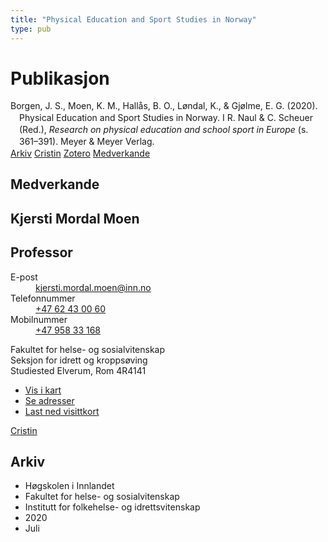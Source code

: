 ```yaml
---
title: "Physical Education and Sport Studies in Norway"
type: pub
---
```

<h1>Publikasjon</h1>
<article id="csl-bib-container-DRXMKKMD" class="csl-bib-container">
  <div class="csl-bib-body" style="line-height: 1.35; padding-left: 1em; text-indent:-1em;">
  <div class="csl-entry">Borgen, J. S., Moen, K. M., Hall&#xE5;s, B. O., L&#xF8;ndal, K., &amp; Gj&#xF8;lme, E. G. (2020). Physical Education and Sport Studies in Norway. I R. Naul &amp; C. Scheuer (Red.), <i>Research on physical education and school sport in Europe</i> (s. 361&#x2013;391). Meyer &amp; Meyer Verlag.</div>
</div>
  <div class="csl-bib-buttons">
    <a href="#taxonomy-article-DRXMKKMD" class="csl-bib-button">Arkiv</a>
    <a href="https://app.cristin.no/results/show.jsf?id=1820146" alt="Cristin URL" class="csl-bib-button">Cristin</a>
    <a href="http://zotero.org/groups/5022929/items/DRXMKKMD" alt="Zotero URL" class="csl-bib-button">Zotero</a>
    <a href="#contributors-article-DRXMKKMD" class="csl-bib-button">Medverkande</a>
  </div>
  <div id="csl-bib-meta-container-DRXMKKMD"></div>
</article>
<div id="csl-bib-meta-DRXMKKMD" class="csl-bib-meta">
  <article id="contributors-article-DRXMKKMD" class="contributors-article">
    <h1>Medverkande</h1>
    <div class="personas">
<div class="vrtx-hinn-person-card">
<div class="photo">
<i class="lar la-user-circle missing-person"></i>
</div>
<div class="info">
<hgroup><h1>Kjersti Mordal Moen</h1>
<h2>Professor</h2>
</hgroup><dl>
<dt>E-post</dt>
<dd>
<a href="mailto:kjersti.mordal.moen@inn.no">kjersti.mordal.moen@inn.no</a>
</dd>
<dt>Telefonnummer</dt>
<dd><a href="tel:+4762430060">
+47 62 43 00 60
</a></dd>
<dt>Mobilnummer</dt>
<dd><a href="tel:+4795833168">
+47 958 33 168
</a></dd>
</dl>
<p>
Fakultet for helse- og sosialvitenskap<br>
Seksjon for idrett og kroppsøving<br>
Studiested Elverum,
Rom 4R4141
</p>
<ul class="vrtx-hinn-links">
<li><a href="https://www.google.com/maps?q=60.88156,11.53723">Vis i kart</a></li>
<li><a href="https://www.inn.no/finn-en-ansatt/kjersti-mordal-moen.html#vrtx-hinn-addresses">Se adresser</a></li>
<li><a href="https://www.inn.no/finn-en-ansatt/kjersti-mordal-moen.html?vrtx=vcf">Last ned visittkort</a></li>
</ul>
</div>
</div>
<a href="https://app.cristin.no/persons/show.jsf?id=53554" alt="Cristin URL" class="personas-cristin">Cristin</a>
</div>
  </article>
  <article id="taxonomy-article-DRXMKKMD" class="taxonomy-article">
    <h1>Arkiv</h1>
    <ul>
      <li>Høgskolen i Innlandet</li>
      <li>Fakultet for helse- og sosialvitenskap</li>
      <li>Institutt for folkehelse- og idrettsvitenskap</li>
      <li>2020</li>
      <li>Juli</li>
    </ul>
  </article>
</div>
